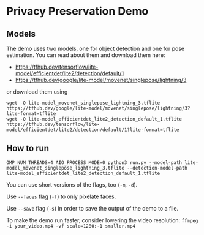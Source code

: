 # Privacy Preservation Demo

## Models

The demo uses two models, one for object detection and one for pose estimation. You can read about them and download them here:
- https://tfhub.dev/tensorflow/lite-model/efficientdet/lite2/detection/default/1
- https://tfhub.dev/google/lite-model/movenet/singlepose/lightning/3

or download them using
```
wget -O lite-model_movenet_singlepose_lightning_3.tflite https://tfhub.dev/google/lite-model/movenet/singlepose/lightning/3?lite-format=tflite
wget -O lite-model_efficientdet_lite2_detection_default_1.tflite https://tfhub.dev/tensorflow/lite-model/efficientdet/lite2/detection/default/1?lite-format=tflite
```

## How to run
`OMP_NUM_THREADS=4 AIO_PROCESS_MODE=0 python3 run.py --model-path lite-model_movenet_singlepose_lightning_3.tflite --detection-model-path lite-model_efficientdet_lite2_detection_default_1.tflite`

You can use short versions of the flags, too (`-m`, `-d`).

Use `--faces` flag (`-f`) to only pixelate faces.

Use `--save` flag (`-s`) in order to save the output of the demo to a file.

To make the demo run faster, consider lowering the video resolution:
`ffmpeg -i your_video.mp4 -vf scale=1280:-1 smaller.mp4`